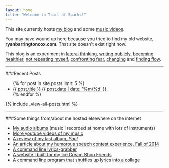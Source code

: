 ```yaml
---
layout: home
title: "Welcome to Trail of Sparks!"
---
```

This site currently hosts [my blog](/posts) and some [music videos](music).

You may have wound up here because you tried to find my old website, **ryanbarringtoncox.com**. That site doesn't exist right now.

This blog is an experiment in [lateral thinking](/lateral-thinking), [writing publicly](/meta-blog/), [becoming healthier](/sleep-nutrition-exercise/), [not repeating myself](/keeping-it-dry/), [confronting fear](/public-speaking-and-living-with-fear/), [changing](/shifting-intent/) and [finding flow](/flow-breaker/).

--------

###Recent Posts
<ul>
  {% for post in site.posts limit: 5 %}  
    <li><a href="{{ site.url }}{{ post.url }}">{{ post.title }} {{ post.date | date: '%m/%d' }}</a></li>
  {% endfor %}
</ul>

{% include _view-all-posts.html %}
_______

###Some things from/about me hosted elsewhere on the internet

- [My audio albums](https://ryanbarringtoncox.bandcamp.com/) (music I recorded at home with lots of instruments)
- [More youtube videos of my music](https://www.youtube.com/user/ryanbarrybarrry)
- [A review of my last album, *Pool*](http://allimarshall.tumblr.com/post/73630833953/playing-pool-with-ryan-barrington-cox)
- [An article about my humorous speech contest experience, Fall of 2014](https://mountainx.com/blogwire/asheville-toastmasters-club-436-members-take-prizes-in-nc-district-competition/)
- [A command line lyrics-grabber](https://github.com/ryanbarringtoncox/command_line_lyrics)
- [A website I built for my Ice Cream Shop Friends](http://thehopicecreamcafe.com/)
- [A command line program that shuffles up lyrics into a collage](https://github.com/ryanbarringtoncox/lyric-shuffler)
